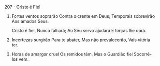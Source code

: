 207 - Cristo é Fiel

1. Fortes ventos soprarão
   Contra o crente em Deus;
   Temporais sobrevirão
   Aos amados Seus.

    Cristo é fiel,
    Nunca falhará;
    Ao Seu servo ajudará
    E forças lhe dará.

2. Incertezas surgirão
   Para te abater,
   Mas não prevalecerão,
   Vais vitória ter.

3. Horas de amargor cruel
   Os remidos têm,
   Mas o Guardião fiel
   Socorrê-los vem.
